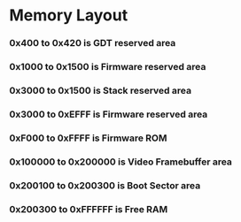 # Memory Layout
### 0x400 to 0x420 is GDT reserved area
### 0x1000 to 0x1500 is Firmware reserved area
### 0x3000 to 0x1500 is Stack reserved area
### 0x3000 to 0xEFFF is Firmware reserved area
### 0xF000 to 0xFFFF is Firmware ROM
### 0x100000 to 0x200000 is Video Framebuffer area
### 0x200100 to 0x200300 is Boot Sector area
### 0x200300 to 0xFFFFFF is Free RAM
